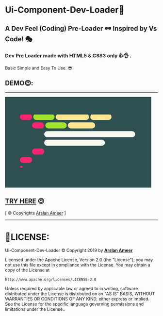 # Ui-Component-Dev-Loader🎡

## A Dev Feel (Coding) Pre-Loader 🕶 Inspired by Vs Code! 🎭

### Dev Pre Loader made with HTML5 & CSS3 only 👍👌 .

Basic Simple and Easy To Use. 😎

## DEMO😍:

---

![](demo.gif)

## [TRY HERE](https://arslanameer.github.io/Ui-Component-Dev-Loader/) 😍

[ © Copyrights [Arslan Ameer](http://www.arslanameer.com/) ]

---

# 🔐LICENSE:

Ui-Component-Dev-Loader © Copyright 2019 by **[Arslan Ameer](http://www.arslanameer.com/)**

Licensed under the Apache License, Version 2.0 (the "License");
you may not use this file except in compliance with the License.
You may obtain a copy of the License at

    http://www.apache.org/licenses/LICENSE-2.0

Unless required by applicable law or agreed to in writing, software
distributed under the License is distributed on an "AS IS" BASIS,
WITHOUT WARRANTIES OR CONDITIONS OF ANY KIND, either express or implied.
See the License for the specific language governing permissions and
limitations under the License..
